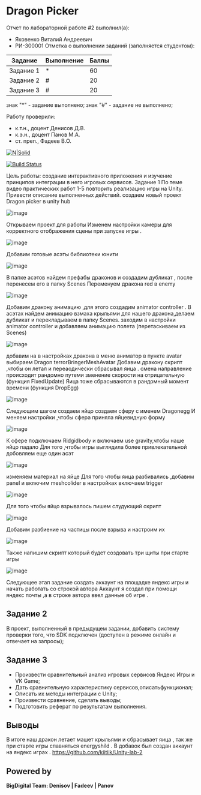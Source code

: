 # Dragon Picker
Отчет по лабораторной работе #2 выполнил(а):
- Яковенко Виталий Андреевич
- РИ-300001
Отметка о выполнении заданий (заполняется студентом):

| Задание | Выполнение | Баллы |
| ------ | ------ | ------ |
| Задание 1 | * | 60 |
| Задание 2 | # | 20 |
| Задание 3 | # | 20 |

знак "*" - задание выполнено; знак "#" - задание не выполнено;

Работу проверили:
- к.т.н., доцент Денисов Д.В.
- к.э.н., доцент Панов М.А.
- ст. преп., Фадеев В.О.

[![N|Solid](https://cldup.com/dTxpPi9lDf.thumb.png)](https://nodesource.com/products/nsolid)

[![Build Status](https://travis-ci.org/joemccann/dillinger.svg?branch=master)](https://travis-ci.org/joemccann/dillinger)

Цель работы: создание интерактивного приложения и изучение принципов
интеграции в него игровых сервисов.
Задание 1
По теме видео практических работ 1-5 повторить реализацию игры на Unity.
Привести описание выполненных действий.
создаем новый проект Dragon picker в unity hub 

![image](https://github.com/kiitiik/DA-in-GameDev-lab1/blob/main/img/Снимок%20экрана%202022-10-11%20163502.png)

Открываем проект для работы 
Изменем настройки камеры для корректного отображения сцены при запуске игры .

![image](https://github.com/kiitiik/DA-in-GameDev-lab1/blob/main/img/2.png)

Добавим готовые асэты библиотеки юнити 

![image](https://github.com/kiitiik/DA-in-GameDev-lab1/blob/main/img/3.png)

В папке асэтов найдем префабы драконов и создадим дубликат , после перенесем его в папку Scenes
Переменуем дракона red в enemy 

![image](https://github.com/kiitiik/DA-in-GameDev-lab1/blob/main/img/4.png)

Добавим дракону анимацию ,для этого создадим animator controller .
В асэтах найдем анимацию взмаха крыльями для нашего дракона,делаем дубликат и перекладываем в папку Scenes.
заходим в настройки animator controller и добавляем анимацию полета (перетаскиваем из Scenes)

![image](https://github.com/kiitiik/DA-in-GameDev-lab1/blob/main/img/5.png)

добавим на
в настройках дракона в меню аниматор в пункте avatar выбираем Dragon terrorBringerMeshAvatar
Добавим дракону скрипт ,чтобы он летал и переаодически сбрасывал яица .
смена направление происходит рандомно путеми зменение скорости на отрицательную (функция FixedUpdate)
Яица тоже сбрасываются в рандомный момент времени (функция DropEgg)

![image](https://github.com/kiitiik/DA-in-GameDev-lab1/blob/main/img/7.png)

Следующим шагом создаем яйцо 
создаем сферу с именем Dragonegg И меняем настройки ,чтобы сфера приняла яйцевидную форму 

![image](https://github.com/kiitiik/DA-in-GameDev-lab1/blob/main/img/6.png)

К сфере подключаем Ridgidbody и включаем use gravity,чтобы наше яйцо падало 
Для того ,чтобы игры выглядила более привлекательной добовляем еще один асэт 

![image](https://github.com/kiitiik/DA-in-GameDev-lab1/blob/main/img/8.png)

изменяем материал на яйце
Для того чтобы яица разбивались ,добавим panel и включим meshcolider в настройках включаем trigger

![image](https://github.com/kiitiik/DA-in-GameDev-lab1/blob/main/img/9.png)

Для того чтобы яйцо взрывалось пишем слудующий скрипт 

![image](https://github.com/kiitiik/DA-in-GameDev-lab1/blob/main/img/10.png)

Добавим разбиение на частицы после взрыва и настроим их 

![image](https://github.com/kiitiik/DA-in-GameDev-lab1/blob/main/img/11.png)

Также напишим скрипт который будет создовать три щиты при старте игры 

![image](https://github.com/kiitiik/DA-in-GameDev-lab1/blob/main/img/12.png)


Следующее этап задание создать аккаунт на площадке яндекс игры и начать работать со строкой автора 
Аккаунт я создал при помощи яндекс почты ,а в строке автора ввел данные об игре .
## Задание 2
В проект, выполненный в предыдущем задании, добавить систему проверки
того, что SDK подключен (доступен в режиме онлайн и отвечает на запросы);
## Задание 3
- Произвести сравнительный анализ игровых сервисов Яндекс Игры и VK Game;
- Дать сравнительную характеристику сервисов,описатьфункционал;
- Описать их методы интеграции с Unity;
- Произвести сравнение, сделать выводы;
- Подготовить реферат по результатам выполнения.



## Выводы
В итоге наш дракон летает машет крыльями и сбрасывает яица , так же при старте игры спавняться energyshild .
В добавок был создан аккаунт на яндекс играх .
https://github.com/kiitiik/Unity-lab-2
## Powered by

**BigDigital Team: Denisov | Fadeev | Panov**
